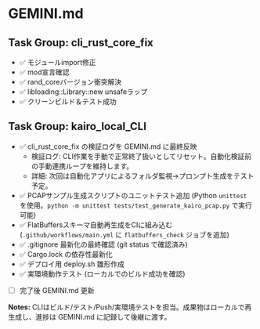 # GEMINI.md

## Task Group: cli_rust_core_fix

- ✅ モジュールimport修正
- ✅ mod宣言確認
- ✅ rand_coreバージョン衝突解決
- ✅ libloading::Library::new unsafeラップ
- ✅ クリーンビルド＆テスト成功

## Task Group: kairo_local_CLI

- ✅ cli_rust_core_fix の検証ログを GEMINI.md に最終反映
  - 検証ログ: CLI作業を手動で正常終了扱いとしてリセット。自動化検証前の手動連携ループを維持します。
  - 詳細: 次回は自動化アプリによるフォルダ監視→プロンプト生成をテスト予定。
- ✅ PCAPサンプル生成スクリプトのユニットテスト追加 (Python `unittest` を使用。`python -m unittest tests/test_generate_kairo_pcap.py` で実行可能)
- ✅ FlatBuffersスキーマ自動再生成をCIに組み込む (`.github/workflows/main.yml` に `flatbuffers_check` ジョブを追加)
- ✅ .gitignore 最新化の最終確認 (git status で確認済み)
- ✅ Cargo.lock の依存性最新化
- ✅ デプロイ用 deploy.sh 雛形作成
- ✅ 実環境動作テスト (ローカルでのビルド成功を確認)
- [ ] 完了後 GEMINI.md 更新

**Notes:** CLIはビルド/テスト/Push/実環境テストを担当。成果物はローカルで再生成し、進捗は GEMINI.md に記録して後継に渡す。
